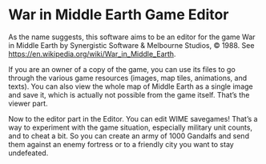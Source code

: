 # War in Middle Earth Game Editor

As the name suggests, this software aims to be an editor for the game War in Middle Earth 
by Synergistic Software & Melbourne Studios, © 1988. See https://en.wikipedia.org/wiki/War_in_Middle_Earth.

If you are an owner of a copy of the game, you can use its files to go through the various game resources 
(images, map tiles, animations, and texts). You can also view the whole map of Middle Earth as a single image and save it, 
which is actually not possible from the game itself. That’s the viewer part.

Now to the editor part in the Editor. You can edit WIME savegames! 
That’s a way to experiment with the game situation, especially military unit counts, and to cheat a bit.
So you can create an army of 1000 Gandalfs and send them against an enemy fortress 
or to a friendly city you want to stay undefeated.

